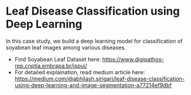 # Leaf Disease Classification using Deep Learning
In this case study, we build a deep learning model for classification of soyabean leaf images among various diseases.


* Find Soyabean Leaf Dataset here: https://www.digipathos-rep.cnptia.embrapa.br/jspui/
* For detailed explaination, read medium article here: https://medium.com/@abhilash.sirigari/leaf-disease-classification-using-deep-learning-and-image-segmentation-a77214ef9dbf
